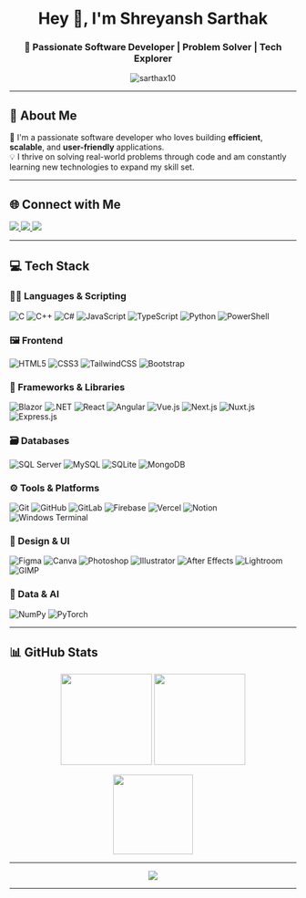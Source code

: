 <h1 align="center">Hey 👋, I'm Shreyansh Sarthak</h1>
<h3 align="center">🚀 Passionate Software Developer | Problem Solver | Tech Explorer</h3>

<p align="center">
  <img src="https://komarev.com/ghpvc/?username=sarthax10&label=Profile%20views&color=0e75b6&style=flat" alt="sarthax10" />
</p>

---

## 💫 About Me
🎯 I'm a passionate software developer who loves building **efficient**, **scalable**, and **user-friendly** applications.  
💡 I thrive on solving real-world problems through code and am constantly learning new technologies to expand my skill set.

---

## 🌐 Connect with Me

<p align="left">
  <a href="https://linkedin.com/in/shreyansh-sarthak" target="_blank">
    <img src="https://img.shields.io/badge/LinkedIn-%230077B5.svg?style=for-the-badge&logo=linkedin&logoColor=white" />
  </a>
  <a href="https://instagram.com/sarthax10" target="_blank">
    <img src="https://img.shields.io/badge/Instagram-%23E4405F.svg?style=for-the-badge&logo=instagram&logoColor=white" />
  </a>
  <a href="mailto:shreyanshsarthak10@gmail.com">
    <img src="https://img.shields.io/badge/Email-D14836?style=for-the-badge&logo=gmail&logoColor=white" />
  </a>
</p>

---

## 💻 Tech Stack

### 👨‍💻 Languages & Scripting
![C](https://img.shields.io/badge/C-%2300599C.svg?style=flat-square&logo=c&logoColor=white)
![C++](https://img.shields.io/badge/C++-%2300599C.svg?style=flat-square&logo=c%2B%2B&logoColor=white)
![C#](https://img.shields.io/badge/C%23-%23239120.svg?style=flat-square&logo=csharp&logoColor=white)
![JavaScript](https://img.shields.io/badge/JavaScript-%23323330.svg?style=flat-square&logo=javascript&logoColor=%23F7DF1E)
![TypeScript](https://img.shields.io/badge/TypeScript-%23007ACC.svg?style=flat-square&logo=typescript&logoColor=white)
![Python](https://img.shields.io/badge/Python-3670A0?style=flat-square&logo=python&logoColor=ffdd54)
![PowerShell](https://img.shields.io/badge/PowerShell-%235391FE.svg?style=flat-square&logo=powershell&logoColor=white)

### 🖼 Frontend
![HTML5](https://img.shields.io/badge/HTML5-%23E34F26.svg?style=flat-square&logo=html5&logoColor=white)
![CSS3](https://img.shields.io/badge/CSS3-%231572B6.svg?style=flat-square&logo=css3&logoColor=white)
![TailwindCSS](https://img.shields.io/badge/Tailwind-%2338B2AC.svg?style=flat-square&logo=tailwind-css&logoColor=white)
![Bootstrap](https://img.shields.io/badge/Bootstrap-%238511FA.svg?style=flat-square&logo=bootstrap&logoColor=white)

### 🧩 Frameworks & Libraries
![Blazor](https://img.shields.io/badge/Blazor-%235C2D91.svg?style=flat-square&logo=blazor&logoColor=white)
![.NET](https://img.shields.io/badge/.NET-5C2D91?style=flat-square&logo=.net&logoColor=white)
![React](https://img.shields.io/badge/React-%2320232a.svg?style=flat-square&logo=react&logoColor=%2361DAFB)
![Angular](https://img.shields.io/badge/Angular-%23DD0031.svg?style=flat-square&logo=angular&logoColor=white)
![Vue.js](https://img.shields.io/badge/Vue.js-%2335495e.svg?style=flat-square&logo=vuedotjs&logoColor=%234FC08D)
![Next.js](https://img.shields.io/badge/Next-black?style=flat-square&logo=next.js&logoColor=white)
![Nuxt.js](https://img.shields.io/badge/Nuxt-002E3B?style=flat-square&logo=nuxt.js&logoColor=#00DC82)
![Express.js](https://img.shields.io/badge/Express.js-%23404d59.svg?style=flat-square&logo=express&logoColor=%2361DAFB)

### 🗃 Databases
![SQL Server](https://img.shields.io/badge/SQL%20Server-CC2927.svg?style=flat-square&logo=microsoft%20sql%20server&logoColor=white)
![MySQL](https://img.shields.io/badge/MySQL-4479A1.svg?style=flat-square&logo=mysql&logoColor=white)
![SQLite](https://img.shields.io/badge/SQLite-%2307405e.svg?style=flat-square&logo=sqlite&logoColor=white)
![MongoDB](https://img.shields.io/badge/MongoDB-%234ea94b.svg?style=flat-square&logo=mongodb&logoColor=white)

### ⚙️ Tools & Platforms
![Git](https://img.shields.io/badge/Git-%23F05033.svg?style=flat-square&logo=git&logoColor=white)
![GitHub](https://img.shields.io/badge/GitHub-%23121011.svg?style=flat-square&logo=github&logoColor=white)
![GitLab](https://img.shields.io/badge/GitLab-%23181717.svg?style=flat-square&logo=gitlab&logoColor=white)
![Firebase](https://img.shields.io/badge/Firebase-%23039BE5.svg?style=flat-square&logo=firebase)
![Vercel](https://img.shields.io/badge/Vercel-%23000000.svg?style=flat-square&logo=vercel&logoColor=white)
![Notion](https://img.shields.io/badge/Notion-%23000000.svg?style=flat-square&logo=notion&logoColor=white)
![Windows Terminal](https://img.shields.io/badge/Windows%20Terminal-%234D4D4D.svg?style=flat-square&logo=windows-terminal&logoColor=white)

### 🎨 Design & UI
![Figma](https://img.shields.io/badge/Figma-%23F24E1E.svg?style=flat-square&logo=figma&logoColor=white)
![Canva](https://img.shields.io/badge/Canva-%2300C4CC.svg?style=flat-square&logo=Canva&logoColor=white)
![Photoshop](https://img.shields.io/badge/Photoshop-%2331A8FF.svg?style=flat-square&logo=adobe-photoshop&logoColor=white)
![Illustrator](https://img.shields.io/badge/Illustrator-%23FF9A00.svg?style=flat-square&logo=adobe-illustrator&logoColor=white)
![After Effects](https://img.shields.io/badge/After%20Effects-9999FF.svg?style=flat-square&logo=Adobe%20After%20Effects&logoColor=white)
![Lightroom](https://img.shields.io/badge/Lightroom-31A8FF.svg?style=flat-square&logo=Adobe%20Lightroom&logoColor=white)
![GIMP](https://img.shields.io/badge/GIMP-657D8B?style=flat-square&logo=gimp&logoColor=FFFFFF)

### 🧠 Data & AI
![NumPy](https://img.shields.io/badge/NumPy-%23013243.svg?style=flat-square&logo=numpy&logoColor=white)
![PyTorch](https://img.shields.io/badge/PyTorch-%23EE4C2C.svg?style=flat-square&logo=PyTorch&logoColor=white)

---

## 📊 GitHub Stats

<p align="center">
  <img src="https://github-readme-stats.vercel.app/api?username=sarthax10&theme=tokyonight&show_icons=true&hide_border=false" height="160" />
  <img src="https://nirzak-streak-stats.vercel.app/?user=sarthax10&theme=tokyonight&hide_border=false" height="160" />
</p>

<p align="center">
  <img src="https://github-readme-stats.vercel.app/api/top-langs/?username=sarthax10&layout=compact&theme=tokyonight&hide_border=false" height="140" />
</p>

---

<p align="center">
  <img src="https://visitcount.itsvg.in/api?id=sarthax10&label=Profile%20Views&color=12&icon=5&pretty=true" />
</p>

---

<!-- Crafted with ❤️ by Shreyansh Sarthak -->
